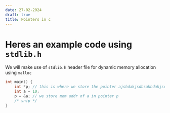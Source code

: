 ```yaml
---
date: 27-02-2024
draft: true
title: Pointers in c
---
```


# Heres an example code using `stdlib.h`

We will make use of `stdlib.h` header file for dynamic memory allocation using `malloc`

```C
int main() {
    int *p; // this is where we store the pointer ajshdakjsdhsakhdakjsd akjsdha fdskjfsdf kds
    int a = 10;
    p = &a; // we store mem addr of a in pointer p
    /* snip */
}
```